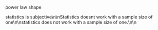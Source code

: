 power law shape

statistics is subjective\n\nStatistics doesnt work with a sample size of one\n\nstatistics does not work with a sample size of one.\n\n